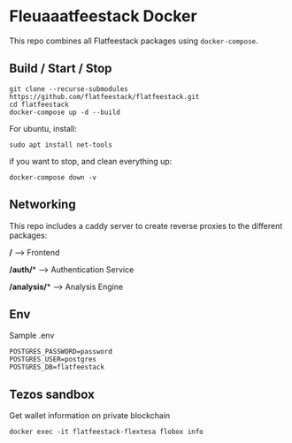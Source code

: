 # Fleuaaatfeestack Docker
This repo combines all Flatfeestack packages using `docker-compose`.

## Build / Start / Stop

```shell script
git clone --recurse-submodules https://github.com/flatfeestack/flatfeestack.git
cd flatfeestack
docker-compose up -d --build
```

For ubuntu, install:

```shell script
sudo apt install net-tools
```

if you want to stop, and clean everything up:

```shell script
docker-compose down -v
```

## Networking

This repo includes a caddy server to create reverse proxies to the different packages:

**/** --> Frontend

**/auth/*** --> Authentication Service

**/analysis/*** --> Analysis Engine

## Env

Sample .env

```
POSTGRES_PASSWORD=password
POSTGRES_USER=postgres
POSTGRES_DB=flatfeestack
```

## Tezos sandbox

Get wallet information on private blockchain
```
docker exec -it flatfeestack-flextesa flobox info
```

